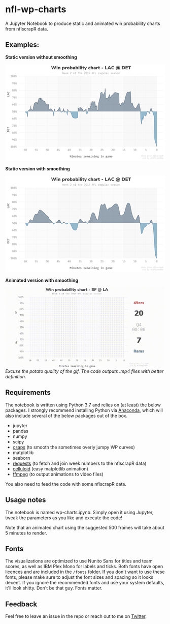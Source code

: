 # nfl-wp-charts
A Jupyter Notebook to produce static and animated win probability charts from nflscrapR data.

## Examples:

**Static version without smoothing**

![Static](output/example.png)


**Static version with smoothing**

![Static](output/example_smooth.png)


**Animated version with smoothing**

![Animated](output/example.gif)
*Excuse the potato quality of the gif. The code outputs .mp4 files with better definition.*

## Requirements
The notebook is written using Python 3.7 and relies on (at least) the below packages. I strongly recommend installing Python via [Anaconda](https://www.anaconda.com/distribution/), which will also include several of the below packages out of the box.
- jupyter
- pandas
- numpy
- scipy
- [csaps](https://github.com/espdev/csaps) (to smooth the sometimes overly jumpy WP curves)
- matplotlib
- seaborn
- [requests](https://requests.kennethreitz.org/en/master/) (to fetch and join week numbers to the nflscrapR data)
- [celluloid](https://github.com/jwkvam/celluloid) (easy matplotlib animation)
- [ffmpeg](https://ffmpeg.org/download.html) (to output animations to video files)

You also need to feed the code with some nflscrapR data.

## Usage notes
The notebook is named wp-charts.ipynb. Simply open it using Jupyter, tweak the parameters as you like and execute the code!

Note that an animated chart using the suggested 500 frames will take about 5 minutes to render.

## Fonts
The visualizations are optimized to use Nunito Sans for titles and team scores, as well as IBM Plex Mono for labels and ticks. Both fonts have open licences and are included in the `/fonts` folder. If you don't want to use these fonts, please make sure to adjust the font sizes and spacing so it looks decent. If you ignore the recommended fonts and use your system defaults, it'll look shitty. Don't be that guy. Fonts matter.

## Feedback
Feel free to leave an issue in the repo or reach out to me on [Twitter](https://twitter.com/larsjaakko/).

